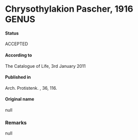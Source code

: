 Chrysothylakion Pascher, 1916 GENUS
=======

#### Status
ACCEPTED

#### According to
The Catalogue of Life, 3rd January 2011

#### Published in
Arch. Protistenk. , 36, 116.

#### Original name
null

### Remarks
null